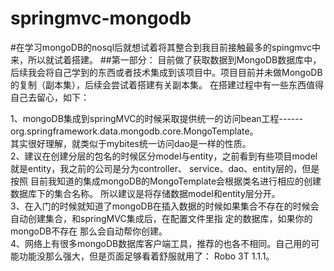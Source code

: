 springmvc-mongodb
=================
#在学习mongoDB的nosql后就想试着将其整合到我目前接触最多的spingmvc中来，所以就试着搭建。
##第一部分： 目前做了获取数据到MongoDB数据库中，后续我会将自己学到的东西或者技术集成到该项目中。项目目前并未做MongoDB的复制（副本集），后续会尝试着搭建有关副本集。 在搭建过程中有一些东西值得自己去留心，如下：<br>

1、mongoDB集成到springMVC的时候采取提供统一的访问bean工程------org.springframework.data.mongodb.core.MongoTemplate。    
其实很好理解，就类似于mybites统一访问dao是一样的性质。<br>
2、建议在创建分层的包名的时候区分model与entity，之前看到有些项目model就是entity，我之前的公司是分为controller、
service、dao、entity层的，但是按照 目前我知道的集成mongoDB的MongoTemplate会根据类名进行相应的创建数据库下的集合名称。
所以建议是将存储数据model和entity层分开。<br>
3、在入门的时候就知道了mongoDB在插入数据的时候如果集合不存在的时候会自动创建集合，和springMVC集成后，在配置文件里指
定的数据库，如果你的mongoDB不存在 那么会自动帮你创建。<br> 
4、网络上有很多mongoDB数据库客户端工具，推荐的也各不相同。自己用的可能功能没那么强大，但是页面足够看着舒服就用了：
Robo 3T 1.1.1。<br>